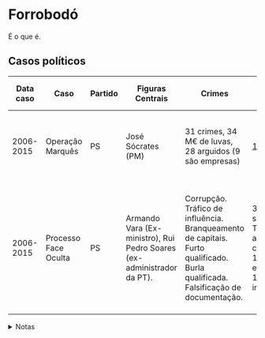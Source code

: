 # Forrobodó
É o que é.

## Casos políticos

| Data caso | Caso                  | Partido   | Figuras Centrais | Crimes   | Dimensão | Links | Cronologia judicial e política  |
| --------- | --------------------- | --------- | ---------------- | -------- | -------- | ----- | ------------------------------- |
| 2006-2015 | Operação Marquês      | PS        | José Sócrates (PM) | 31 crimes, 34 M€ de luvas, 28 arguidos (9 são empresas) | [1](https://pt.wikipedia.org/wiki/Operação_Marquês) | 2017-10-11: Acusação formal. 2019-01-28: Instrução. |
| 2006-2015 | Processo Face Oculta  | PS        | Armando Vara (Ex-ministro), Rui Pedro Soares (ex-administrador da PT). | Corrupção. Tráfico de influência. Branqueamento de capitais. Furto qualificado. Burla qualificada. Falsificação de documentação. | 36 arguidos (2 são empresas). Todos os arguidos condenados. 11 com prisão efectiva. 1.2m€ de indemnizações. | [1](https://pt.wikipedia.org/wiki/Processo_Face_Oculta) | 2011-11-08: Início do Julgamento. 2014-09-05: Condenação. 2018-12-27: Trânsito em Julgado. 2019-04-30: Vara desfilia-se do PS.|


<details><summary>Notas </summary>

- Data caso: anos dos ilícitos relevantes.
- Caso: nome da investigação ou nome comum.
- Partido: Partido ou partidos aos quais as Figuras centrais estavam ligadas durante os ilícitos de relevo.
- Figuras Centrais: Pessoas com peso no processo.
- Dimensão: alguns factos sobre a dimensão do processo.
- Links: ligações a agregadores (wikipedia) ou a notícias relevantes.
- Cronologia: historial de eventos relacionados com o processo.

</details>
